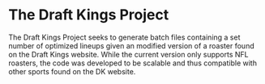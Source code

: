 # The Draft Kings Project
The Draft Kings Project seeks to generate batch files containing a set number of optimized lineups given an modified version of a roaster found on the Draft Kings website. While the current version only supports NFL roasters, the code was developed to be scalable and thus compatible with  other sports found on the DK website. 
